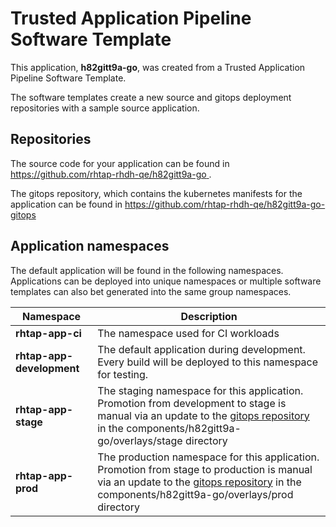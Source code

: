 # Trusted Application Pipeline Software Template

This application, **h82gitt9a-go**, was created from a Trusted Application Pipeline Software Template.

The software templates create a new source and gitops deployment repositories with a sample source application. 

## Repositories

The source code for your application can be found in [https://github.com/rhtap-rhdh-qe/h82gitt9a-go ](https://github.com/rhtap-rhdh-qe/h82gitt9a-go ).
 
The gitops repository, which contains the kubernetes manifests for the application can be found in 
[https://github.com/rhtap-rhdh-qe/h82gitt9a-go-gitops ](https://github.com/rhtap-rhdh-qe/h82gitt9a-go-gitops ) 

## Application namespaces 

The default application will be found in the following namespaces. Applications can be deployed into unique namespaces or multiple software templates can also bet generated into the same group namespaces.  

|  Namespace   |  Description   |  
| -------- | -------- |
| **rhtap-app-ci** | The namespace used for CI workloads |
| **rhtap-app-development** | The default application during development. Every build will be deployed to this namespace for testing. |
| **rhtap-app-stage** | The staging namespace for this application. Promotion from development to stage is manual via an update to the [gitops repository](https://github.com/rhtap-rhdh-qe/h82gitt9a-go-gitops ) in the components/h82gitt9a-go/overlays/stage directory |
| **rhtap-app-prod** | The production namespace for this application. Promotion from stage to production is manual via an update to the [gitops repository](https://github.com/rhtap-rhdh-qe/h82gitt9a-go-gitops ) in the components/h82gitt9a-go/overlays/prod directory |